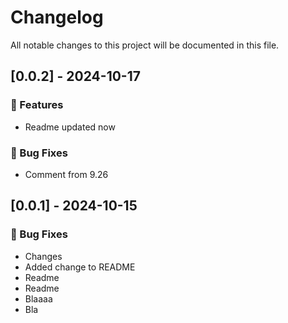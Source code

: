 # Changelog

All notable changes to this project will be documented in this file.

## [0.0.2] - 2024-10-17

### 🚀 Features

- Readme updated now

### 🐛 Bug Fixes

- Comment from 9.26

## [0.0.1] - 2024-10-15

### 🐛 Bug Fixes

- Changes
- Added change to README
- Readme
- Readme
- Blaaaa
- Bla

<!-- generated by git-cliff -->
